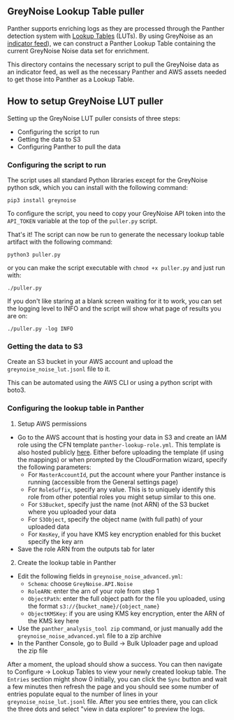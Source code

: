 ## GreyNoise Lookup Table puller
Panther supports enriching logs as they are processed through the Panther detection system with [Lookup Tables](https://docs.panther.com/enrichment) (LUTs). By using GreyNoise as an [indicator feed](https://docs.greynoise.io/docs/using-greynoise-as-an-indicator-feed)), we can construct a Panther Lookup Table containing the current GreyNoise Noise data set for enrichment.

This directory contains the necessary script to pull the GreyNoise data as an indicator feed, as well as the necessary Panther and AWS assets needed to get those into Panther as a Lookup Table.

## How to setup GreyNoise LUT puller

Setting up the GreyNoise LUT puller consists of three steps:
- Configuring the script to run
- Getting the data to S3
- Configuring Panther to pull the data

### Configuring the script to run

The script uses all standard Python libraries except for the GreyNoise python sdk, which you can install with the following command:

`pip3 install greynoise`

To configure the script, you need to copy your GreyNoise API token into the `API_TOKEN` variable at the top of the `puller.py` script.


That's it! The script can now be run to generate the necessary lookup table artifact with the following command:

`python3 puller.py`

or you can make the script executable with `chmod +x puller.py` and just run with:

`./puller.py`

If you don't like staring at a blank screen waiting for it to work, you can set the logging level to INFO and the script will show what page of results you are on:

`./puller.py -log INFO`


### Getting the data to S3

Create an S3 bucket in your AWS account and upload the `greynoise_noise_lut.jsonl` file to it.

This can be automated using the AWS CLI or using a python script with boto3.

### Configuring the lookup table in Panther

1. Setup AWS permissions
  - Go to the AWS account that is hosting your data in S3 and create an IAM role using the CFN template `panther-lookup-role.yml`. This template is also hosted publicly [here](https://github.com/panther-labs/panther-auxiliary/blob/main/cloudformation/panther-s3-lookups-iam.yml). Either before uploading the template (if using the mappings) or when prompted by the CloudFormation wizard, specify the following parameters:
    - For `MasterAccountId`, put the account where your Panther instance is running (accessible from the General settings page)
    - For `RoleSuffix`, specify any value. This is to uniquely identify this role from other potential roles you might setup similar to this one.
    - For `S3Bucket`, specify just the name (not ARN) of the S3 bucket where you uploaded your data
    - For `S3Object`, specify the object name (with full path) of your uploaded data
    - For `KmsKey`, if you have KMS key encryption enabled for this bucket specify the key arn
  - Save the role ARN from the outputs tab for later
2. Create the lookup table in Panther
  - Edit the following fields in `greynoise_noise_advanced.yml`:
    - `Schema`: choose `GreyNoise.API.Noise`
    - `RoleARN`: enter the arn of your role from step 1
    - `ObjectPath`: enter the full object path for the file you uploaded, using the format `s3://{bucket_name}/{object_name}`
    - `ObjectKMSKey`: if you are using KMS key encryption, enter the ARN of the KMS key here
  - Use the `panther_analysis_tool zip` command, or just manually add the `greynoise_noise_advanced.yml` file to a zip archive
  - In the Panther Console, go to Build -> Bulk Uploader page and upload the zip file

After a moment, the upload should show a success. You can then navigate to Configure -> Lookup Tables to view  your newly created lookup table. The `Entries` section might show 0 initially, you can click the `Sync` button and wait a few minutes then refresh the page and you should see some number of entries populate equal to the number of lines in your `greynoise_noise_lut.jsonl` file. After you see entries there, you can click the three dots and select "view in data explorer" to preview the logs.
